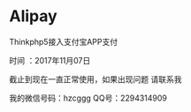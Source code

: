 # Alipay
Thinkphp5接入支付宝APP支付

时间 ：2017年11月07日

截止到现在一直正常使用，如果出现问题 请联系我 

我的微信号码：hzcggg QQ号：2294314909
